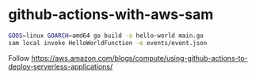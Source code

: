 # github-actions-with-aws-sam

```bash
GOOS=linux GOARCH=amd64 go build -o hello-world main.go
sam local invoke HelloWorldFunction -e events/event.json
```

Follow https://aws.amazon.com/blogs/compute/using-github-actions-to-deploy-serverless-applications/
